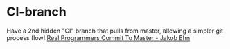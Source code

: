 # CI-branch
Have a 2nd hidden "CI" branch that pulls from master, allowing a simpler git process flow! [Real Programmers Commit To Master - Jakob Ehn](https://youtu.be/hL1OZfgoZGk)
